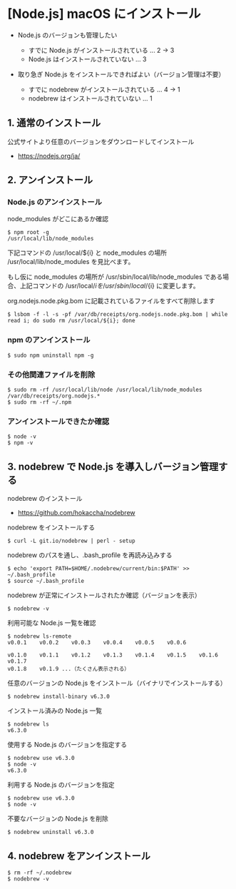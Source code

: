 # [Node.js] macOS にインストール

- Node.js のバージョンも管理したい
  - すでに Node.js がインストールされている ... 2 → 3
  - Node.js はインストールされていない ... 3

- 取り急ぎ Node.js をインストールできればよい（バージョン管理は不要）
  - すでに nodebrew がインストールされている ... 4 → 1
  - nodebrew はインストールされていない ... 1

## 1. 通常のインストール

公式サイトより任意のバージョンをダウンロードしてインストール

- https://nodejs.org/ja/

## 2. アンインストール

### Node.js のアンインストール

node_modules がどこにあるか確認
```
$ npm root -g
/usr/local/lib/node_modules
```

下記コマンドの /usr/local/${i} と node_modules の場所 /usr/local/lib/node_modules を見比べます。

もし仮に node_modules の場所が /usr/sbin/local/lib/node_modules である場合、上記コマンドの /usr/local/${i} を /usr/sbin/local/${i} に変更します。

org.nodejs.node.pkg.bom に記載されているファイルをすべて削除します
```
$ lsbom -f -l -s -pf /var/db/receipts/org.nodejs.node.pkg.bom | while read i; do sudo rm /usr/local/${i}; done
```

### npm のアンインストール

```
$ sudo npm uninstall npm -g
```

### その他関連ファイルを削除
```
$ sudo rm -rf /usr/local/lib/node /usr/local/lib/node_modules /var/db/receipts/org.nodejs.*
$ sudo rm -rf ~/.npm
```

### アンインストールできたか確認
```
$ node -v
$ npm -v
```

## 3. nodebrew で Node.js を導入しバージョン管理する

nodebrew のインストール

- https://github.com/hokaccha/nodebrew

nodebrew をインストールする
```
$ curl -L git.io/nodebrew | perl - setup
```

nodebrew のパスを通し、.bash_profile を再読み込みする
```
$ echo 'export PATH=$HOME/.nodebrew/current/bin:$PATH' >> ~/.bash_profile
$ source ~/.bash_profile
```

nodebrew が正常にインストールされたか確認（バージョンを表示）
```
$ nodebrew -v
```

利用可能な Node.js 一覧を確認
```
$ nodebrew ls-remote
v0.0.1    v0.0.2    v0.0.3    v0.0.4    v0.0.5    v0.0.6    

v0.1.0    v0.1.1    v0.1.2    v0.1.3    v0.1.4    v0.1.5    v0.1.6    v0.1.7
v0.1.8    v0.1.9 ...（たくさん表示される）
```

任意のバージョンの Node.js をインストール（バイナリでインストールする）
```
$ nodebrew install-binary v6.3.0
```

インストール済みの Node.js 一覧
```
$ nodebrew ls
v6.3.0
```

使用する Node.js のバージョンを指定する
```
$ nodebrew use v6.3.0
$ node -v
v6.3.0
```

利用する Node.js のバージョンを指定
```
$ nodebrew use v6.3.0
$ node -v
```

不要なバージョンの Node.js を削除
```
$ nodebrew uninstall v6.3.0
```

## 4. nodebrew をアンインストール
```
$ rm -rf ~/.nodebrew
$ nodebrew -v
```
